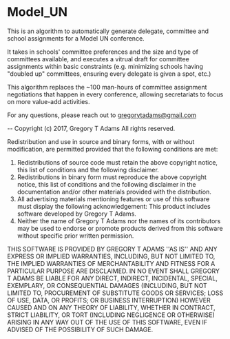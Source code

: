 # Model_UN

This is an algorithm to automatically generate delegate, committee and school assignments for a Model UN conference.

It takes in schools' committee preferences and the size and type of committees available, and executes a vitrual draft for committee assignments within basic constraints (e.g. minimizing schools having "doubled up" committees, ensuring every delegate is given a spot, etc.)

This algorithm replaces the ~100 man-hours of committee assignment negotiations that happen in every conference, allowing secretariats to focus on more value-add activities.

For any questions, please reach out to gregorytadams@gmail.com

--
Copyright (c) 2017, Gregory T Adams
All rights reserved.

Redistribution and use in source and binary forms, with or without
modification, are permitted provided that the following conditions are met:
1. Redistributions of source code must retain the above copyright
   notice, this list of conditions and the following disclaimer.
2. Redistributions in binary form must reproduce the above copyright
   notice, this list of conditions and the following disclaimer in the
   documentation and/or other materials provided with the distribution.
3. All advertising materials mentioning features or use of this software
   must display the following acknowledgement:
   This product includes software developed by Gregory T Adams.
4. Neither the name of Gregory T Adams nor the
   names of its contributors may be used to endorse or promote products
   derived from this software without specific prior written permission.

THIS SOFTWARE IS PROVIDED BY GREGORY T ADAMS ''AS IS'' AND ANY
EXPRESS OR IMPLIED WARRANTIES, INCLUDING, BUT NOT LIMITED TO, THE IMPLIED
WARRANTIES OF MERCHANTABILITY AND FITNESS FOR A PARTICULAR PURPOSE ARE
DISCLAIMED. IN NO EVENT SHALL GREGORY T ADAMS BE LIABLE FOR ANY
DIRECT, INDIRECT, INCIDENTAL, SPECIAL, EXEMPLARY, OR CONSEQUENTIAL DAMAGES
(INCLUDING, BUT NOT LIMITED TO, PROCUREMENT OF SUBSTITUTE GOODS OR SERVICES;
LOSS OF USE, DATA, OR PROFITS; OR BUSINESS INTERRUPTION) HOWEVER CAUSED AND
ON ANY THEORY OF LIABILITY, WHETHER IN CONTRACT, STRICT LIABILITY, OR TORT
(INCLUDING NEGLIGENCE OR OTHERWISE) ARISING IN ANY WAY OUT OF THE USE OF THIS
SOFTWARE, EVEN IF ADVISED OF THE POSSIBILITY OF SUCH DAMAGE.


